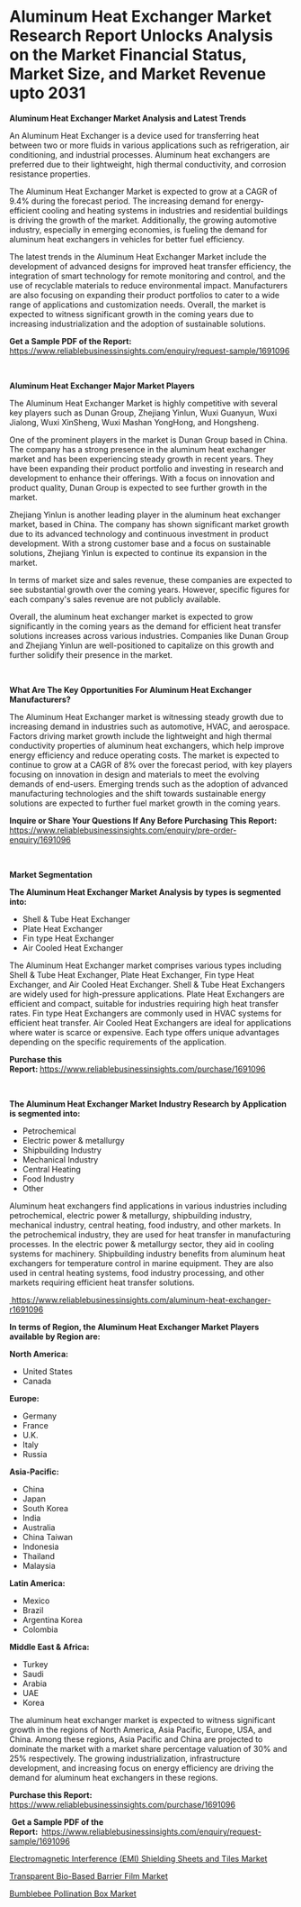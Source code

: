 <p><h1>Aluminum Heat Exchanger Market Research Report Unlocks Analysis on the Market Financial Status, Market Size, and Market Revenue upto 2031</h1></p><p><strong>Aluminum Heat Exchanger Market Analysis and Latest Trends</strong></p>
<p><p>An Aluminum Heat Exchanger is a device used for transferring heat between two or more fluids in various applications such as refrigeration, air conditioning, and industrial processes. Aluminum heat exchangers are preferred due to their lightweight, high thermal conductivity, and corrosion resistance properties.</p><p>The Aluminum Heat Exchanger Market is expected to grow at a CAGR of 9.4% during the forecast period. The increasing demand for energy-efficient cooling and heating systems in industries and residential buildings is driving the growth of the market. Additionally, the growing automotive industry, especially in emerging economies, is fueling the demand for aluminum heat exchangers in vehicles for better fuel efficiency.</p><p>The latest trends in the Aluminum Heat Exchanger Market include the development of advanced designs for improved heat transfer efficiency, the integration of smart technology for remote monitoring and control, and the use of recyclable materials to reduce environmental impact. Manufacturers are also focusing on expanding their product portfolios to cater to a wide range of applications and customization needs. Overall, the market is expected to witness significant growth in the coming years due to increasing industrialization and the adoption of sustainable solutions.</p></p>
<p><strong>Get a Sample PDF of the Report:&nbsp;</strong> <a href="https://www.reliablebusinessinsights.com/enquiry/request-sample/1691096">https://www.reliablebusinessinsights.com/enquiry/request-sample/1691096</a></p>
<p>&nbsp;</p>
<p><strong>Aluminum Heat Exchanger Major Market Players</strong></p>
<p><p>The Aluminum Heat Exchanger Market is highly competitive with several key players such as Dunan Group, Zhejiang Yinlun, Wuxi Guanyun, Wuxi Jialong, Wuxi XinSheng, Wuxi Mashan YongHong, and Hongsheng.</p><p>One of the prominent players in the market is Dunan Group based in China. The company has a strong presence in the aluminum heat exchanger market and has been experiencing steady growth in recent years. They have been expanding their product portfolio and investing in research and development to enhance their offerings. With a focus on innovation and product quality, Dunan Group is expected to see further growth in the market.</p><p>Zhejiang Yinlun is another leading player in the aluminum heat exchanger market, based in China. The company has shown significant market growth due to its advanced technology and continuous investment in product development. With a strong customer base and a focus on sustainable solutions, Zhejiang Yinlun is expected to continue its expansion in the market.</p><p>In terms of market size and sales revenue, these companies are expected to see substantial growth over the coming years. However, specific figures for each company's sales revenue are not publicly available.</p><p>Overall, the aluminum heat exchanger market is expected to grow significantly in the coming years as the demand for efficient heat transfer solutions increases across various industries. Companies like Dunan Group and Zhejiang Yinlun are well-positioned to capitalize on this growth and further solidify their presence in the market.</p></p>
<p>&nbsp;</p>
<p><strong>What Are The Key Opportunities For Aluminum Heat Exchanger Manufacturers?</strong></p>
<p><p>The Aluminum Heat Exchanger market is witnessing steady growth due to increasing demand in industries such as automotive, HVAC, and aerospace. Factors driving market growth include the lightweight and high thermal conductivity properties of aluminum heat exchangers, which help improve energy efficiency and reduce operating costs. The market is expected to continue to grow at a CAGR of 8% over the forecast period, with key players focusing on innovation in design and materials to meet the evolving demands of end-users. Emerging trends such as the adoption of advanced manufacturing technologies and the shift towards sustainable energy solutions are expected to further fuel market growth in the coming years.</p></p>
<p><strong>Inquire or Share Your Questions If Any Before Purchasing This Report:</strong> <a href="https://www.reliablebusinessinsights.com/enquiry/pre-order-enquiry/1691096">https://www.reliablebusinessinsights.com/enquiry/pre-order-enquiry/1691096</a></p>
<p>&nbsp;</p>
<p><strong>Market Segmentation</strong></p>
<p><strong>The Aluminum Heat Exchanger Market Analysis by types is segmented into:</strong></p>
<p><ul><li>Shell & Tube Heat Exchanger</li><li>Plate Heat Exchanger</li><li>Fin type Heat Exchanger</li><li>Air Cooled Heat Exchanger</li></ul></p>
<p><p>The Aluminum Heat Exchanger market comprises various types including Shell & Tube Heat Exchanger, Plate Heat Exchanger, Fin type Heat Exchanger, and Air Cooled Heat Exchanger. Shell & Tube Heat Exchangers are widely used for high-pressure applications. Plate Heat Exchangers are efficient and compact, suitable for industries requiring high heat transfer rates. Fin type Heat Exchangers are commonly used in HVAC systems for efficient heat transfer. Air Cooled Heat Exchangers are ideal for applications where water is scarce or expensive. Each type offers unique advantages depending on the specific requirements of the application.</p></p>
<p><strong>Purchase this Report:&nbsp;</strong><a href="https://www.reliablebusinessinsights.com/purchase/1691096">https://www.reliablebusinessinsights.com/purchase/1691096</a></p>
<p>&nbsp;</p>
<p><strong>The Aluminum Heat Exchanger Market Industry Research by Application is segmented into:</strong></p>
<p><ul><li>Petrochemical</li><li>Electric power & metallurgy</li><li>Shipbuilding Industry</li><li>Mechanical Industry</li><li>Central Heating</li><li>Food Industry</li><li>Other</li></ul></p>
<p><p>Aluminum heat exchangers find applications in various industries including petrochemical, electric power & metallurgy, shipbuilding industry, mechanical industry, central heating, food industry, and other markets. In the petrochemical industry, they are used for heat transfer in manufacturing processes. In the electric power & metallurgy sector, they aid in cooling systems for machinery. Shipbuilding industry benefits from aluminum heat exchangers for temperature control in marine equipment. They are also used in central heating systems, food industry processing, and other markets requiring efficient heat transfer solutions.</p></p>
<p><a href="https://www.reliablebusinessinsights.com/aluminum-heat-exchanger-r1691096">&nbsp;https://www.reliablebusinessinsights.com/aluminum-heat-exchanger-r1691096</a></p>
<p><strong>In terms of Region, the Aluminum Heat Exchanger Market Players available by Region are:</strong></p>
<p>
    <p> <strong> North America: </strong>
        <ul>
            <li>United States</li>
            <li>Canada</li>
        </ul>
        </p> 
    <p> <strong> Europe: </strong>
        <ul>
            <li>Germany</li>
            <li>France</li>
            <li>U.K.</li>
            <li>Italy</li>
            <li>Russia</li>
        </ul>
        </p> 
    <p> <strong> Asia-Pacific: </strong>
        <ul>
            <li>China</li>
            <li>Japan</li>
            <li>South Korea</li>
            <li>India</li>
            <li>Australia</li>
            <li>China Taiwan</li>
            <li>Indonesia</li>
            <li>Thailand</li>
            <li>Malaysia</li>
        </ul>
        </p> 
    <p> <strong> Latin America: </strong>
        <ul>
            <li>Mexico</li>
            <li>Brazil</li>
            <li>Argentina Korea</li>
            <li>Colombia</li>
        </ul>
        </p> 
    <p> <strong> Middle East & Africa: </strong>
        <ul>
            <li>Turkey</li>
            <li>Saudi</li>
            <li>Arabia</li>
            <li>UAE</li>
            <li>Korea</li>
        </ul>
    </p>
    </p>
<p><p>The aluminum heat exchanger market is expected to witness significant growth in the regions of North America, Asia Pacific, Europe, USA, and China. Among these regions, Asia Pacific and China are projected to dominate the market with a market share percentage valuation of 30% and 25% respectively. The growing industrialization, infrastructure development, and increasing focus on energy efficiency are driving the demand for aluminum heat exchangers in these regions.</p></p>
<p><strong>Purchase this Report: </strong><a href="https://www.reliablebusinessinsights.com/purchase/1691096">https://www.reliablebusinessinsights.com/purchase/1691096</a></p>
<p>&nbsp;<strong>Get a Sample PDF of the Report:&nbsp;&nbsp;</strong><a href="https://www.reliablebusinessinsights.com/enquiry/request-sample/1691096">https://www.reliablebusinessinsights.com/enquiry/request-sample/1691096</a></p>
<p><strong></strong></p>
<p><p><a href="https://github.com/mdinislamsheik/Market-Research-Report-List-1/blob/main/electromagnetic-interference-emi-shielding-sheets-and-tiles-market.md">Electromagnetic Interference (EMI) Shielding Sheets and Tiles Market</a></p><p><a href="https://medium.com/@sac-m/transparent-bio-based-barrier-film-market-overview-global-market-trends-and-future-prospects-from-1799421cea6e">Transparent Bio-Based Barrier Film Market</a></p><p><a href="https://medium.com/@kaceyrath00/global-bumblebee-pollination-box-market-sector-types-applications-market-player-strategies-d6c5c0c5a631">Bumblebee Pollination Box Market</a></p></p>